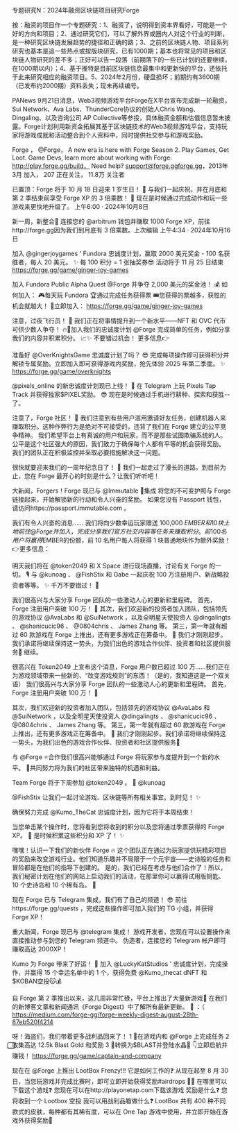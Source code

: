 专题研究N：2024年融资区块链项目研究Forge

按：融资的项目作一个专题研究：1、融资了，说明得到资本界看好，可能是一个好的方向和项目；2、通过研究它们，可以了解外界或圈内人对这个行业的判断，是一种研究区块链发展趋势的捷径和正确的路；3、之前的区块链人物、项目系列研究也基本是追一些热点或按版块研究，已有1000期；基本也将常见的项目和区块链人物研究的差不多；正好可以告一段落（前期落下的一些已计划的还要继续，在1000期以内）；4、基于推特是目前区块链信息最集中和更新快的平台，还依托于此来研究相应的融资项目。5、2024年2月份，硬盘损坏；前期约有3600期（已发布约2000期）资料丢失；现未再续编号。


PANews 9月21日消息，Web3视频游戏平台Forge在X平台宣布完成新一轮融资，Sui Network、Ava Labs、ThunderCore协议的创始人Chris Wang、Dingaling、以及咨询公司 AP Collective等参投，具体融资金额和估值信息暂未披露。Forge计划利用新资金拓展其基于区块链技术的Web3视频游戏平台，支持玩家将游戏成就和活动整合到个人资料中，同时提供社交参与和游戏奖励。

Forge
，
@Forge，
A new era is here with Forge Season 2. Play Games, Get Loot.
Game Devs, learn more about working with Forge: http://play.forge.gg/build，
Need help? support@forge.ggforge.gg，2013年3月 加入，
207 正在关注，
11.8万 关注者

已置顶：Forge 将于 10 月 18 日迎来 1 岁生日！ 🎉
与我们一起庆祝，并在月底和第 2 季结束前享受 Forge XP 的 3 倍乘数！ 🚀
现在是时候通过完成动作和玩一些游戏来更快地升级了。 
上午6:00 · 2024年10月8日

新一周，新整合🦾
连接您的
@arbitrum
钱包并赚取 1000 Forge XP，前往http://forge.gg因为我们到月底有 3 倍乘数。上次编辑
上午4:34 · 2024年10月16日

加入
@gingerjoygames
 ' Fundora 忠诚度计划，赢取 2000 美元奖金 - 100 名获胜者，每人 20 美元。 ✨
每 100 积分 = 1 张抽奖券😎
活动将于 11 月 25 日结束
https://forge.gg/game/ginger-joy-games

加入 Fundora Public Alpha Quest 
@Forge
并争夺 2,000 美元的奖金池！ 💰
如何加入：
🎮每天玩 Fundora
🏆通过完成任务获得票
🎟️您获得的票越多，获胜的机会就越大！
🔗立即加入： https://forge.gg/game/ginger-joy-games

注意，过夜飞行员！ 🚨
我们正在将事情提升到一个新水平——NFT 和 OVC 代币可供少数人争夺！ 🔥💎加入我们的忠诚度计划
@Forge
完成简单的任务，例如分享我们的内容并积累积分。 📈✨
不要错过机会！
更多信息👉

准备好
@OverKnightsGame
忠诚度计划了吗？ 😎
完成每项操作即可获得积分并解锁专属奖励。立即加入即可获得游戏内奖励，抢先体验 2025 年第二季度。 ✨
https://forge.gg/game/overknights

@pixels_online
的新忠诚度计划现已上线！ 🚨
在 Telegram 上玩 Pixels Tap Track 并获得独家$PIXEL奖励。 😎
现在是时候通过手机进行耕种、探索和获胜--了。

注意了，Forge 社区！ 🚨
我们注意到有些用户滥用邀请好友任务，创建机器人来赚取积分。这种作弊行为是绝对不可接受的，违背了我们在 Forge 建立的公平竞争精神。
我们希望平台上有真诚的用户和玩家，而不是那些试图欺骗系统的人。公平是这个社区强大的原因，我们致力于确保每个人都有平等的机会获得奖励。
我们的团队正在积极监控并采取必要措施解决这一问题。

很快就要迎来我们的一周年纪念日了！ 👀
我们一起走过了漫长的道路。到目前为止，您在 Forge 最开心的时刻是什么？让我们听听吧！ 

大新闻，Forgers！Forge 现已与
@Immutable
 🎉集成
将您的不可变护照与 Forge 链接起来，开始解锁新的行动和令人兴奋的奖励。
如果您没有 Passport 钱包，请访问https://passport.immutable.com 。

我们有令人兴奋的消息……
我们将向少数幸运玩家赠送 100,000 $EMBER和 10 块土地
前往
@Forge
并加入，完成分享我们官方社交内容等任务来赚取积分。前 100 名用户将赢得$EMBER的份额，前 10 名用户每人将获得 1 块普通地块作为额外奖励！
👉更多信息：

明天我们将在
@token2049
和 X Space 进行现场直播，讨论有关 Forge 的一切。 🎙️
与
@kunoag
 、 
@FishStix
和 Gabe 一起庆祝 100 万注册用户、新战略投资者等等。 ✨
千万不要错过！ 🎉

我们很高兴与大家分享 Forge 团队的一些激动人心的更新和里程碑。
首先，Forge 注册用户突破 100 万！ 🚀
其次，我们欢迎新的投资者加入团队，包括领先的游戏协议
@AvaLabs
和
@SuiNetwork
 ，以及全明星天使投资人
@dingalingts
 、 
@shanicucic96
 、 
@0804chris
 、 James Zhang 等。
第三，第一年就有超过 60 款游戏在 Forge 上推出，还有更多游戏正在筹备中。 👀
我们才刚刚起步。我们承诺将继续保持这一势头，为我们出色的游戏合作伙伴、投资者和社区提供服务💪
继续。

很高兴在 Token2049 上宣布这个消息，Forge 用户数已超过 100 万……我们正在为游戏领域带来一些新的、“改变游戏规则”的东西！（是的，我知道这是一个双关语）
我们很高兴与大家分享 Forge 团队的一些激动人心的更新和里程碑。
首先，Forge 注册用户突破 100 万！ 🚀

其次，我们欢迎新的投资者加入团队，包括领先的游戏协议
@AvaLabs
和
@SuiNetwork
 ，以及全明星天使投资人
@dingalingts
 、 
@shanicucic96
 、 
@0804chris
 、 James Zhang 等。
第三，第一年就有超过 60 款游戏在 Forge 上推出，还有更多游戏正在筹备中。 👀
我们才刚刚起步。我们承诺将继续保持这一势头，为我们出色的游戏合作伙伴、投资者和社区提供服务💪

与
@Forge
⭐️合作我们很高兴能够通过 Forge 将玩家参与度提升到一个新的水平。
💪共同努力将为我们的社区带来独特的机遇和利益。

Team Forge 将于下周参加
@token2049
 。 🚀 
@kunoag
 
@FishStix
让我们一起讨论游戏、区块链等所有相关事宜。到时见！ ✨

确保努力完成
@Kumo_TheCat
忠诚度计划，因为它将于本周结束！

当您单击某个操作时，您将看到您将收到的积分以及您将通过季票获得的 Forge XP。 🎉
是时候积累这些积分和 XP 了！ ✨

嘿嘿！认识一下我们的新伙伴 Forge 🔥
这个团队正在通过为玩家提供玩精彩项目的奖励来改变游戏行业。他们知道乐趣并不局限于一个元宇宙——史诗般的任务和冒险都是在他们的指导下创建的。
是的，我们已经在考虑与他们合作了！所以，我们秘密计划在他们的网站上启动我们的活动，在那里你可以赢得试用版钥匙、10 个史诗岛和 10 个稀有岛。 🤫

现在 Forge 已与 Telegram 集成，我们有了自己的频道！ 😎
前往https://forge.gg/quests ，完成这些操作即可加入我们的 TG 小组，并获得 Forge XP！ 

重大新闻，Forge 现已与
@telegram
集成！
游戏开发者，您现在可以设置操作来直接推动参与到您的 Telegram 频道中。
伪造者，连接您的 Telegram 帐户即可赚取高达 2000XP！

Kumo 为 Forge 带来了好运！ 🎉
加入
@LuckyKatStudios
 ' 忠诚度计划，完成操作，并赢得 15 个幸运名单中的 1 个，获得免费
@Kumo_thecat
 dNFT 和$KOBAN空投🐱💰

自 Forge 第 2 季推出以来，这几周非常忙碌，平台上推出了大量新游戏👀
在我们的新博客文章和新闻通讯《Forge Digest》中了解所有最新更新。
📰 ：（ https://medium.com/forge-gg/forge-weekly-digest-august-28th-87eb520f4214

呀！海盗们，我们带着更多战利品回来了！
1 ⃣在游戏内和
@Forge
上完成任务
2 ⃣收集高达 12.5k Blast Gold 和奖励
3 ⃣转换为$BLAST并登陆水晶👀
👇立即启航并赚钱！
https://forge.gg/game/captain-and-company

现在在
@Forge
上推出 LootBox Frenzy!!!
它是如何工作的❓
从现在起至 8 月 30 日，当您玩游戏并完成比赛时，即可立即开始获得奖励#airdrops 🔫🔫
在哪里可以下载这个游戏❓
您现在可以在http://playonetap.com下载该游戏
奖励是什么❓
您将收到一个 Lootbox 空投
我可以用战利品箱做什么❓
LootBox 共有 400 种不同款式的皮肤，每种都有其稀有度，可以在 One Tap 游戏中使用，并立即开始在游戏外获得奖励🤯
